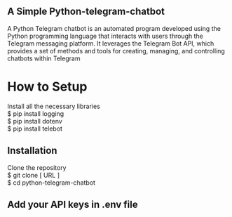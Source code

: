 ##  A Simple Python-telegram-chatbot
 A Python Telegram chatbot is an automated program developed using the Python programming language that interacts with users through the Telegram messaging platform. It leverages the Telegram Bot API, which provides a set of methods and tools for creating, managing, and controlling chatbots within Telegram
 
# How to Setup
Install all the necessary libraries <br>
$ pip install logging <br/>
$ pip install dotenv <br/>
$ pip install telebot <br/>


## Installation 
Clone the repository <br>
$ git clone [ URL ]  <br>
$ cd python-telegram-chatbot <br>

## Add your API keys in .env file 



